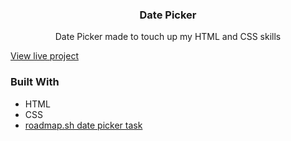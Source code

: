   <h3 align="center">Date Picker</h3>

  <p align="center">
   Date Picker made to touch up my HTML and CSS skills
    <br />
  </p>
</div>

<p><a href=" ">View live project</a></p>

### Built With

* HTML
* CSS
* <a href="https://roadmap.sh/projects/datepicker-ui" target="_blank">roadmap.sh date picker task</a>
